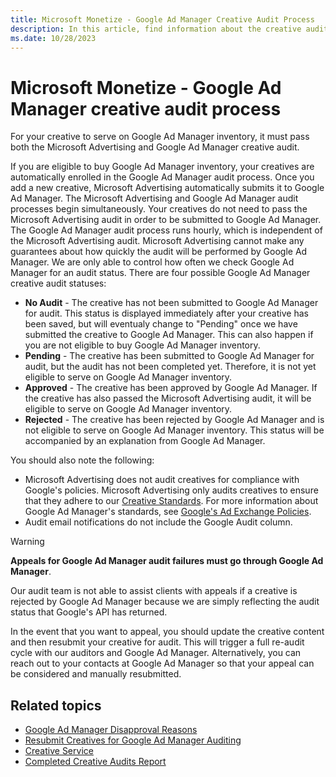 ```yaml
---
title: Microsoft Monetize - Google Ad Manager Creative Audit Process
description: In this article, find information about the creative audit process on Google Ad Manager.
ms.date: 10/28/2023
---
```


# Microsoft Monetize - Google Ad Manager creative audit process

For your creative to serve on Google Ad Manager inventory, it must pass both the Microsoft Advertising and Google Ad Manager creative audit.

If you are eligible to buy Google Ad Manager inventory, your creatives are automatically enrolled in the Google Ad Manager audit process. Once you add a new creative, Microsoft Advertising automatically submits it to Google Ad Manager. The Microsoft Advertising and Google Ad Manager audit processes begin simultaneously. Your creatives do not need to pass the Microsoft Advertising audit in order to be submitted to Google Ad Manager. The Google Ad Manager audit process runs hourly, which is independent of the Microsoft Advertising audit. Microsoft Advertising cannot make any guarantees about how quickly the audit will be performed by Google Ad Manager. We are only able to control how often we check Google Ad Manager for an audit status. There are four possible Google Ad Manager creative audit statuses:

- **No Audit** - The creative has not been submitted to Google Ad Manager for audit. This status is displayed immediately after your creative has been saved, but will eventualy change to "Pending" once we have submitted the creative to Google Ad Manager. This can also happen if you are not eligible to buy Google Ad Manager inventory.
- **Pending** - The creative has been submitted to Google Ad Manager for audit, but the audit has not been completed yet. Therefore, it is not yet eligible to serve on Google Ad Manager inventory.
- **Approved** - The creative has been approved by Google Ad Manager. If the creative has also passed the Microsoft Advertising audit, it will be eligible to serve on Google Ad Manager inventory.
- **Rejected** - The creative has been rejected by Google Ad Manager and is not eligible to serve on Google Ad Manager inventory. This status will be accompanied by an explanation from Google Ad Manager.

You should also note the following:

- Microsoft Advertising does not audit creatives for compliance with Google's policies. Microsoft Advertising only audits creatives to ensure that they adhere to our [Creative Standards](creative-standards.md). For more information about Google Ad Manager's standards, see [Google's Ad Exchange Policies](https://support.google.com/authorizedbuyers/answer/1325008?hl=en).
- Audit email notifications do not include the Google Audit column.

> [!WARNING]
> **Appeals for Google Ad Manager audit failures must go through Google Ad Manager**.
>
> Our audit team is not able to assist clients with appeals if a creative is rejected by Google Ad Manager because we are simply reflecting the audit status that Google's API has returned.
>
> In the event that you want to appeal, you should update the creative content and then resubmit your creative for audit. This will trigger a full re-audit cycle with our auditors and Google Ad Manager. Alternatively, you can reach out to your contacts at Google Ad Manager so that your appeal can be considered and manually resubmitted.

## Related topics

- [Google Ad Manager Disapproval Reasons](adx-disapproval-reasons.md)
- [Resubmit Creatives for Google Ad Manager Auditing](resubmit-creatives-for-adx-auditing.md)
- [Creative Service](../digital-platform-api/creative-service.md)
- [Completed Creative Audits Report](completed-creative-audits-report.md)

